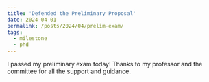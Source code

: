 ```yaml
---
title: 'Defended the Preliminary Proposal'
date: 2024-04-01
permalink: /posts/2024/04/prelim-exam/
tags:
  - milestone
  - phd
---
```


I passed my preliminary exam today! Thanks to my professor and the committee for all the support and guidance.
